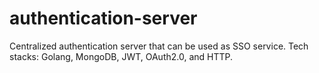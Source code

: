 # authentication-server
Centralized authentication server that can be used as SSO service. Tech stacks: Golang, MongoDB, JWT, OAuth2.0, and HTTP.
